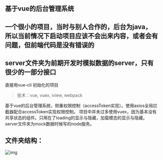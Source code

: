 ## 基于vue的后台管理系统

## 一个很小的项目，当时与别人合作的，后台为java，所以当前情况下启动项目应该不会出来内容，或者会有问题，但前端代码是没有错误的
## server文件夹为前期开发时模拟数据的server，只有很少的一部分接口

直接用vue-cli 初始化的项目

> 技术：vue, vuex, iview, webpack

基于vue的后台管理系统，侧重权限控制（accessToken实现）。使用axios全局拦截器配合accessToken实现权限控制。
项目中并未过多使用vuex，因为基本没有共享状态的组件。只用在了loading的显示与隐藏，加载模态的显示与隐藏。
server文件夹为mock数据时候写的node服务。


## 文件夹结构：

![img](https://github.com/capslocktao/vue-backage/blob/master/intro.png)








